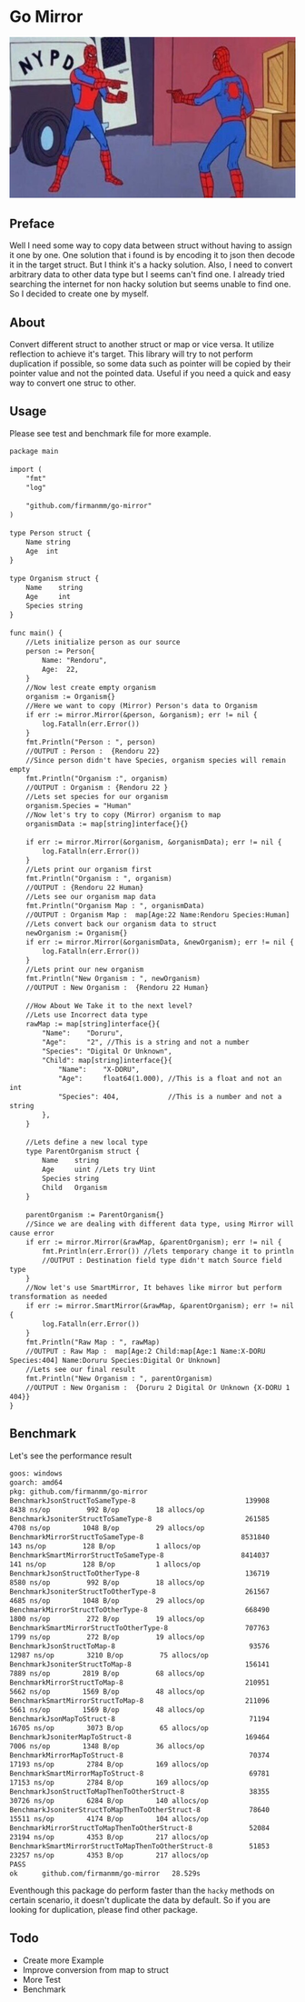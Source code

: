 # Go Mirror
![Golang Mirror](image/SpidermanPoint.jpg)

## Preface
Well I need some way to copy data between struct without having to assign it one by one. One solution that i found is by encoding it to json then decode it in the target struct. But I think it's a hacky solution. Also, I need to convert arbitrary data to other data type but I seems can't find one. I already tried searching the internet for non hacky solution but seems unable to find one. So I decided to create one by myself. 

## About
Convert different struct to another struct or map or vice versa. It utilize reflection to achieve it's target. This library will try to not perform duplication if possible, so some data such as pointer will be copied by their pointer value and not the pointed data.
Useful if you need a quick and easy way to convert one struc to other.

## Usage
Please see test and benchmark file for more example.
```golang
package main

import (
	"fmt"
	"log"

	"github.com/firmanmm/go-mirror"
)

type Person struct {
	Name string
	Age  int
}

type Organism struct {
	Name    string
	Age     int
	Species string
}

func main() {
	//Lets initialize person as our source
	person := Person{
		Name: "Rendoru",
		Age:  22,
	}
	//Now lest create empty organism
	organism := Organism{}
	//Here we want to copy (Mirror) Person's data to Organism
	if err := mirror.Mirror(&person, &organism); err != nil {
		log.Fatalln(err.Error())
	}
	fmt.Println("Person : ", person)
	//OUTPUT : Person :  {Rendoru 22}
	//Since person didn't have Species, organism species will remain empty
	fmt.Println("Organism :", organism)
	//OUTPUT : Organism : {Rendoru 22 }
	//Lets set species for our organism
	organism.Species = "Human"
	//Now let's try to copy (Mirror) organism to map
	organismData := map[string]interface{}{}

	if err := mirror.Mirror(&organism, &organismData); err != nil {
		log.Fatalln(err.Error())
	}
	//Lets print our organism first
	fmt.Println("Organism : ", organism)
	//OUTPUT : {Rendoru 22 Human}
	//Lets see our organism map data
	fmt.Println("Organism Map : ", organismData)
	//OUTPUT : Organism Map :  map[Age:22 Name:Rendoru Species:Human]
	//Lets convert back our organism data to struct
	newOrganism := Organism{}
	if err := mirror.Mirror(&organismData, &newOrganism); err != nil {
		log.Fatalln(err.Error())
	}
	//Lets print our new organism
	fmt.Println("New Organism : ", newOrganism)
	//OUTPUT : New Organism :  {Rendoru 22 Human}

	//How About We Take it to the next level?
	//Lets use Incorrect data type
	rawMap := map[string]interface{}{
		"Name":    "Doruru",
		"Age":     "2", //This is a string and not a number
		"Species": "Digital Or Unknown",
		"Child": map[string]interface{}{
			"Name":    "X-DORU",
			"Age":     float64(1.000), //This is a float and not an int
			"Species": 404,            //This is a number and not a string
		},
	}

	//Lets define a new local type
	type ParentOrganism struct {
		Name    string
		Age     uint //Lets try Uint
		Species string
		Child   Organism
	}

	parentOrganism := ParentOrganism{}
	//Since we are dealing with different data type, using Mirror will cause error
	if err := mirror.Mirror(&rawMap, &parentOrganism); err != nil {
		fmt.Println(err.Error()) //lets temporary change it to println
		//OUTPUT : Destination field type didn't match Source field type
	}
	//Now let's use SmartMirror, It behaves like mirror but perform transformation as needed
	if err := mirror.SmartMirror(&rawMap, &parentOrganism); err != nil {
		log.Fatalln(err.Error())
	}
	fmt.Println("Raw Map : ", rawMap)
	//OUTPUT : Raw Map :  map[Age:2 Child:map[Age:1 Name:X-DORU Species:404] Name:Doruru Species:Digital Or Unknown]
	//Lets see our final result
	fmt.Println("New Organism : ", parentOrganism)
	//OUTPUT : New Organism :  {Doruru 2 Digital Or Unknown {X-DORU 1 404}}
}
```

## Benchmark
Let's see the performance result
```
goos: windows
goarch: amd64
pkg: github.com/firmanmm/go-mirror
BenchmarkJsonStructToSameType-8                      	  139908	      8438 ns/op	     992 B/op	      18 allocs/op
BenchmarkJsoniterStructToSameType-8                  	  261585	      4708 ns/op	    1048 B/op	      29 allocs/op
BenchmarkMirrorStructToSameType-8                    	 8531840	       143 ns/op	     128 B/op	       1 allocs/op
BenchmarkSmartMirrorStructToSameType-8               	 8414037	       141 ns/op	     128 B/op	       1 allocs/op
BenchmarkJsonStructToOtherType-8                     	  136719	      8580 ns/op	     992 B/op	      18 allocs/op
BenchmarkJsoniterStructToOtherType-8                 	  261567	      4685 ns/op	    1048 B/op	      29 allocs/op
BenchmarkMirrorStructToOtherType-8                   	  668490	      1800 ns/op	     272 B/op	      19 allocs/op
BenchmarkSmartMirrorStructToOtherType-8              	  707763	      1799 ns/op	     272 B/op	      19 allocs/op
BenchmarkJsonStructToMap-8                           	   93576	     12987 ns/op	    3210 B/op	      75 allocs/op
BenchmarkJsoniterStructToMap-8                       	  156141	      7889 ns/op	    2819 B/op	      68 allocs/op
BenchmarkMirrorStructToMap-8                         	  210951	      5662 ns/op	    1569 B/op	      48 allocs/op
BenchmarkSmartMirrorStructToMap-8                    	  211096	      5661 ns/op	    1569 B/op	      48 allocs/op
BenchmarkJsonMapToStruct-8                           	   71194	     16705 ns/op	    3073 B/op	      65 allocs/op
BenchmarkJsoniterMapToStruct-8                       	  169464	      7006 ns/op	    1348 B/op	      36 allocs/op
BenchmarkMirrorMapToStruct-8                         	   70374	     17193 ns/op	    2784 B/op	     169 allocs/op
BenchmarkSmartMirrorMapToStruct-8                    	   69781	     17153 ns/op	    2784 B/op	     169 allocs/op
BenchmarkJsonStructToMapThenToOtherStruct-8          	   38355	     30726 ns/op	    6284 B/op	     140 allocs/op
BenchmarkJsoniterStructToMapThenToOtherStruct-8      	   78640	     15511 ns/op	    4174 B/op	     104 allocs/op
BenchmarkMirrorStructToMapThenToOtherStruct-8        	   52084	     23194 ns/op	    4353 B/op	     217 allocs/op
BenchmarkSmartMirrorStructToMapThenToOtherStruct-8   	   51853	     23257 ns/op	    4353 B/op	     217 allocs/op
PASS
ok  	github.com/firmanmm/go-mirror	28.529s
```
Eventhough this package do perform faster than the `hacky` methods on certain scenario, it doesn't duplicate the data by default. So if you are looking for duplication, please find other package.
## Todo
- Create more Example
- Improve conversion from map to struct
- More Test
- Benchmark